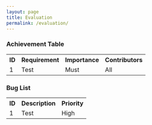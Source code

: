 ```yaml
---
layout: page
title: Evaluation
permalink: /evaluation/
---
```


### Achievement Table

<table>
<tr><th>ID</th><th>Requirement</th><th>Importance</th><th>Contributors</th></tr>
<tr><td>1</td><td>Test</td><td>Must</td><td>All</td></tr>
</table>


### Bug List
<table>
<tr><th>ID</th><th>Description</th><th>Priority</th></tr>
<tr><td>1</td><td>Test</td><td>High</td></tr>
</table>